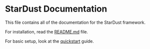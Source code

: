 # StarDust Documentation

This file contains all of the documentation for the StarDust framework.

For installation, read the [README.md](/README.md) file.

For basic setup, look at the [quickstart](/docs/quickstart.md) guide.